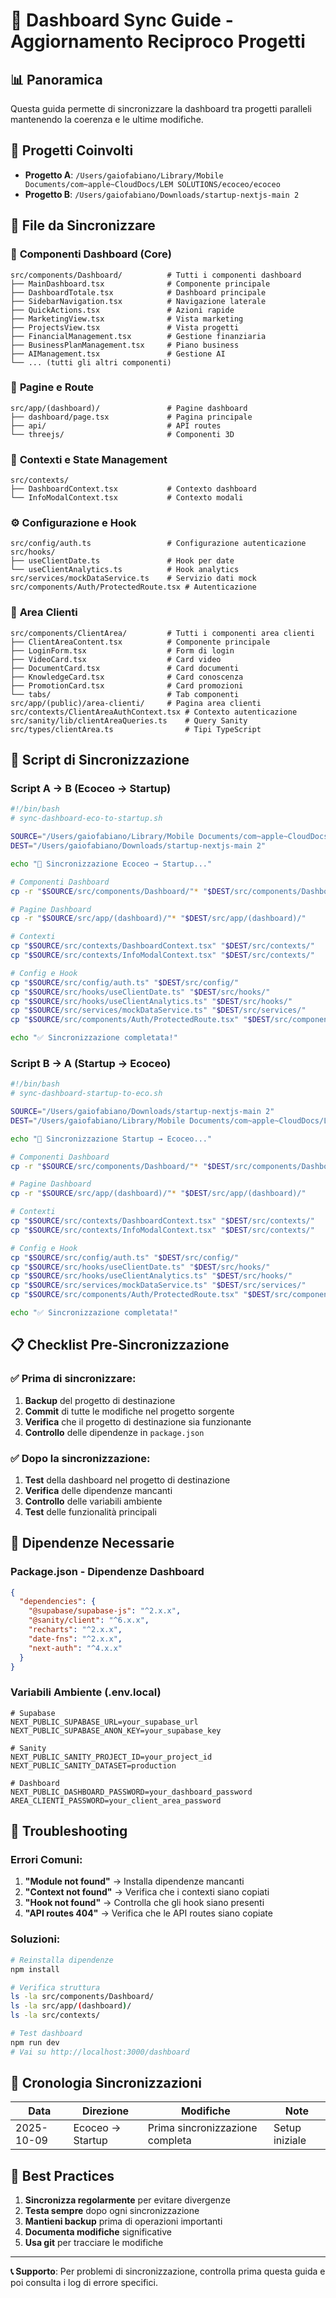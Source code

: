 # 🔄 Dashboard Sync Guide - Aggiornamento Reciproco Progetti

## 📊 Panoramica
Questa guida permette di sincronizzare la dashboard tra progetti paralleli mantenendo la coerenza e le ultime modifiche.

## 🎯 Progetti Coinvolti
- **Progetto A**: `/Users/gaiofabiano/Library/Mobile Documents/com~apple~CloudDocs/LEM SOLUTIONS/ecoceo/ecoceo`
- **Progetto B**: `/Users/gaiofabiano/Downloads/startup-nextjs-main 2`

## 📁 File da Sincronizzare

### 🔧 **Componenti Dashboard (Core)**
```
src/components/Dashboard/          # Tutti i componenti dashboard
├── MainDashboard.tsx              # Componente principale
├── DashboardTotale.tsx            # Dashboard principale
├── SidebarNavigation.tsx          # Navigazione laterale
├── QuickActions.tsx               # Azioni rapide
├── MarketingView.tsx              # Vista marketing
├── ProjectsView.tsx               # Vista progetti
├── FinancialManagement.tsx        # Gestione finanziaria
├── BusinessPlanManagement.tsx     # Piano business
├── AIManagement.tsx               # Gestione AI
└── ... (tutti gli altri componenti)
```

### 📱 **Pagine e Route**
```
src/app/(dashboard)/               # Pagine dashboard
├── dashboard/page.tsx             # Pagina principale
├── api/                           # API routes
└── threejs/                       # Componenti 3D
```

### 🧠 **Contexti e State Management**
```
src/contexts/
├── DashboardContext.tsx           # Contexto dashboard
└── InfoModalContext.tsx           # Contexto modali
```

### ⚙️ **Configurazione e Hook**
```
src/config/auth.ts                 # Configurazione autenticazione
src/hooks/
├── useClientDate.ts               # Hook per date
└── useClientAnalytics.ts          # Hook analytics
src/services/mockDataService.ts    # Servizio dati mock
src/components/Auth/ProtectedRoute.tsx # Autenticazione
```

### 🏢 **Area Clienti**
```
src/components/ClientArea/         # Tutti i componenti area clienti
├── ClientAreaContent.tsx          # Componente principale
├── LoginForm.tsx                  # Form di login
├── VideoCard.tsx                  # Card video
├── DocumentCard.tsx               # Card documenti
├── KnowledgeCard.tsx              # Card conoscenza
├── PromotionCard.tsx              # Card promozioni
└── tabs/                          # Tab componenti
src/app/(public)/area-clienti/     # Pagina area clienti
src/contexts/ClientAreaAuthContext.tsx # Contexto autenticazione
src/sanity/lib/clientAreaQueries.ts    # Query Sanity
src/types/clientArea.ts                # Tipi TypeScript
```

## 🚀 Script di Sincronizzazione

### **Script A → B (Ecoceo → Startup)**
```bash
#!/bin/bash
# sync-dashboard-eco-to-startup.sh

SOURCE="/Users/gaiofabiano/Library/Mobile Documents/com~apple~CloudDocs/LEM SOLUTIONS/ecoceo/ecoceo"
DEST="/Users/gaiofabiano/Downloads/startup-nextjs-main 2"

echo "🔄 Sincronizzazione Ecoceo → Startup..."

# Componenti Dashboard
cp -r "$SOURCE/src/components/Dashboard/"* "$DEST/src/components/Dashboard/"

# Pagine Dashboard
cp -r "$SOURCE/src/app/(dashboard)/"* "$DEST/src/app/(dashboard)/"

# Contexti
cp "$SOURCE/src/contexts/DashboardContext.tsx" "$DEST/src/contexts/"
cp "$SOURCE/src/contexts/InfoModalContext.tsx" "$DEST/src/contexts/"

# Config e Hook
cp "$SOURCE/src/config/auth.ts" "$DEST/src/config/"
cp "$SOURCE/src/hooks/useClientDate.ts" "$DEST/src/hooks/"
cp "$SOURCE/src/hooks/useClientAnalytics.ts" "$DEST/src/hooks/"
cp "$SOURCE/src/services/mockDataService.ts" "$DEST/src/services/"
cp "$SOURCE/src/components/Auth/ProtectedRoute.tsx" "$DEST/src/components/Auth/"

echo "✅ Sincronizzazione completata!"
```

### **Script B → A (Startup → Ecoceo)**
```bash
#!/bin/bash
# sync-dashboard-startup-to-eco.sh

SOURCE="/Users/gaiofabiano/Downloads/startup-nextjs-main 2"
DEST="/Users/gaiofabiano/Library/Mobile Documents/com~apple~CloudDocs/LEM SOLUTIONS/ecoceo/ecoceo"

echo "🔄 Sincronizzazione Startup → Ecoceo..."

# Componenti Dashboard
cp -r "$SOURCE/src/components/Dashboard/"* "$DEST/src/components/Dashboard/"

# Pagine Dashboard
cp -r "$SOURCE/src/app/(dashboard)/"* "$DEST/src/app/(dashboard)/"

# Contexti
cp "$SOURCE/src/contexts/DashboardContext.tsx" "$DEST/src/contexts/"
cp "$SOURCE/src/contexts/InfoModalContext.tsx" "$DEST/src/contexts/"

# Config e Hook
cp "$SOURCE/src/config/auth.ts" "$DEST/src/config/"
cp "$SOURCE/src/hooks/useClientDate.ts" "$DEST/src/hooks/"
cp "$SOURCE/src/hooks/useClientAnalytics.ts" "$DEST/src/hooks/"
cp "$SOURCE/src/services/mockDataService.ts" "$DEST/src/services/"
cp "$SOURCE/src/components/Auth/ProtectedRoute.tsx" "$DEST/src/components/Auth/"

echo "✅ Sincronizzazione completata!"
```

## 📋 Checklist Pre-Sincronizzazione

### ✅ **Prima di sincronizzare:**
1. **Backup** del progetto di destinazione
2. **Commit** di tutte le modifiche nel progetto sorgente
3. **Verifica** che il progetto di destinazione sia funzionante
4. **Controllo** delle dipendenze in `package.json`

### ✅ **Dopo la sincronizzazione:**
1. **Test** della dashboard nel progetto di destinazione
2. **Verifica** delle dipendenze mancanti
3. **Controllo** delle variabili ambiente
4. **Test** delle funzionalità principali

## 🔧 Dipendenze Necessarie

### **Package.json - Dipendenze Dashboard**
```json
{
  "dependencies": {
    "@supabase/supabase-js": "^2.x.x",
    "@sanity/client": "^6.x.x",
    "recharts": "^2.x.x",
    "date-fns": "^2.x.x",
    "next-auth": "^4.x.x"
  }
}
```

### **Variabili Ambiente (.env.local)**
```env
# Supabase
NEXT_PUBLIC_SUPABASE_URL=your_supabase_url
NEXT_PUBLIC_SUPABASE_ANON_KEY=your_supabase_key

# Sanity
NEXT_PUBLIC_SANITY_PROJECT_ID=your_project_id
NEXT_PUBLIC_SANITY_DATASET=production

# Dashboard
NEXT_PUBLIC_DASHBOARD_PASSWORD=your_dashboard_password
AREA_CLIENTI_PASSWORD=your_client_area_password
```

## 🚨 Troubleshooting

### **Errori Comuni:**
1. **"Module not found"** → Installa dipendenze mancanti
2. **"Context not found"** → Verifica che i contexti siano copiati
3. **"Hook not found"** → Controlla che gli hook siano presenti
4. **"API routes 404"** → Verifica che le API routes siano copiate

### **Soluzioni:**
```bash
# Reinstalla dipendenze
npm install

# Verifica struttura
ls -la src/components/Dashboard/
ls -la src/app/(dashboard)/
ls -la src/contexts/

# Test dashboard
npm run dev
# Vai su http://localhost:3000/dashboard
```

## 📅 Cronologia Sincronizzazioni

| Data | Direzione | Modifiche | Note |
|------|-----------|-----------|------|
| 2025-10-09 | Ecoceo → Startup | Prima sincronizzazione completa | Setup iniziale |

## 🎯 Best Practices

1. **Sincronizza regolarmente** per evitare divergenze
2. **Testa sempre** dopo ogni sincronizzazione
3. **Mantieni backup** prima di operazioni importanti
4. **Documenta modifiche** significative
5. **Usa git** per tracciare le modifiche

---

**📞 Supporto**: Per problemi di sincronizzazione, controlla prima questa guida e poi consulta i log di errore specifici.
